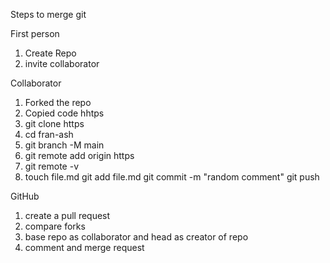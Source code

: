 Steps to merge git


First person
1. Create Repo
2. invite collaborator

Collaborator
1. Forked the repo
2. Copied code hhtps
3. git clone https
4. cd fran-ash
5. git branch -M main
6. git remote add origin https
5. git remote -v
6. touch file.md
git add file.md
git commit -m "random comment"
git push


GitHub
1. create a pull request
2. compare forks
3. base repo as collaborator and head as creator of repo
4. comment and merge request

